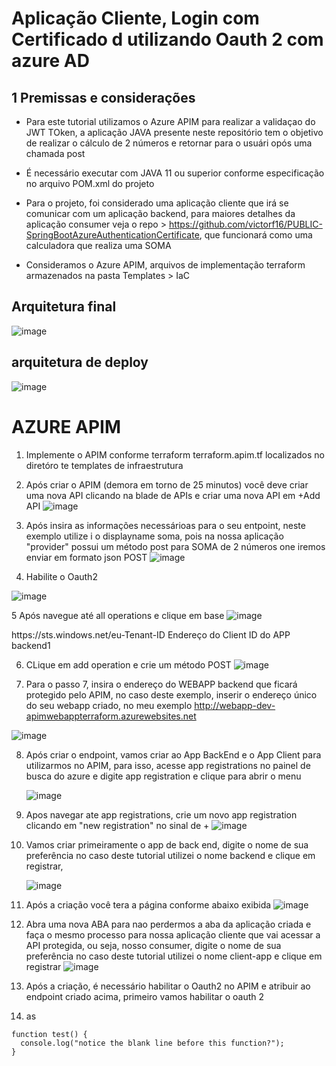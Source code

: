 # Aplicação Cliente, Login com Certificado d utilizando Oauth 2 com azure AD #

## 1 Premissas e considerações

 * Para este tutorial utilizamos o Azure APIM para realizar a validaçao do JWT TOken, a aplicação JAVA presente neste repositório tem o objetivo de realizar o cálculo de 2 números e retornar para o usuári opós uma chamada post

 * É necessário executar com JAVA 11 ou superior conforme especificação no arquivo POM.xml do projeto

 * Para o projeto, foi considerado uma aplicação cliente que irá se comunicar com um aplicação backend, para maiores detalhes da aplicação consumer veja o repo > https://github.com/victorf16/PUBLIC-SpringBootAzureAuthenticationCertificate, que funcionará como uma calculadora que realiza uma SOMA
  
 * Consideramos o Azure APIM, arquivos de implementação terraform armazenados na pasta Templates > IaC

## Arquitetura final

![image](https://github.com/victorf16/PUBLIC-SpringBootAzureAuthenticationCertificate-/assets/28166733/f4d87fab-ab47-40b3-a6e3-680b58e3ed1c)

## arquitetura de deploy

![image](https://github.com/victorf16/PUBLIC-SpringBootAzureAuthenticationCertificateProvider/assets/28166733/0128246e-f550-4f4b-b4e6-21b756f39b03)

# AZURE APIM
1. Implemente o APIM conforme terraform terraform.apim.tf localizados no diretóro te templates de infraestrutura
2. Após criar o APIM (demora em torno de 25 minutos) você deve criar uma nova API clicando na blade de APIs e criar uma nova API em +Add API ![image](https://github.com/victorf16/PUBLIC-SpringBootAzureAuthenticationCertificateProvider/assets/28166733/74eb6831-ecf0-458a-b8a9-3df010268900)

3. Após insira as informações necessárioas para o seu entpoint, neste exemplo utilize i o displayname soma, pois na nossa aplicação "provider" possui um método post para SOMA de 2 números one iremos enviar em formato json POST
 ![image](https://github.com/victorf16/PUBLIC-SpringBootAzureAuthenticationCertificateProvider/assets/28166733/cc8d2fc2-07aa-452d-91e7-47d2e1c09875)


4. Habilite o Oauth2
   
![image](https://github.com/victorf16/PUBLIC-SpringBootAzureAuthenticationCertificateProvider/assets/28166733/e53af5cd-91c8-44ab-9884-e1059f7e2c56)

5 Após navegue até all operations e clique em base 
![image](https://github.com/victorf16/PUBLIC-SpringBootAzureAuthenticationCertificateProvider/assets/28166733/1fa7a428-b292-4f31-bdb1-27ea8b540b4c)


<!-- 

    IMPORTANT: 

    - Policy elements can appear only within the <inbound>, <outbound>, <backend> section elements. 

    - To apply a policy to the incoming request (before it is forwarded to the backend service), place a corresponding policy element within the <inbound> section element. 

    - To apply a policy to the outgoing response (before it is sent back to the caller), place a corresponding policy element within the <outbound> section element. 

    - To add a policy, place the cursor at the desired insertion point and select a policy from the sidebar. 

    - To remove a policy, delete the corresponding policy statement from the policy document. 

    - Position the <base> element within a section element to inherit all policies from the corresponding section element in the enclosing scope. 

    - Remove the <base> element to prevent inheriting policies from the corresponding section element in the enclosing scope. 

    - Policies are applied in the order of their appearance, from the top down. 

    - Comments within policy elements are not supported and may disappear. Place your comments between policy elements or at a higher level scope. 

-->

<policies>
    <inbound>
        <base />
        <authentication-certificate thumbprint="A0C8F954707B196CE31F474ADD0A1FD01AE97567" />
        <validate-jwt header-name="Authorization" failed-validation-httpcode="401" failed-validation-error-message="Unauthorized. Access token is missing or invalid.">
            <openid-config url="https://login.microsoftonline.com/Seu-Tenant/v2.0/.well-known/openid-configuration" />
            <issuers>
                <issuer>https://sts.windows.net/eu-Tenant-ID</issuer>
            </issuers>
            <required-claims>
                <claim name="aud">
                    <value>Endereço do Client ID do APP backend1</value>
                </claim>
            </required-claims>
        </validate-jwt>
    </inbound>
    <backend>
        <base />
    </backend>
    <outbound>
        <base />
    </outbound>
    <on-error>
        <base />
    </on-error>
</policies>


6. CLique em add operation e crie um método POST 
   ![image](https://github.com/victorf16/PUBLIC-SpringBootAzureAuthenticationCertificateProvider/assets/28166733/a4930f3e-8d7a-48b8-a4bf-247eee4c2862)

7. Para o passo 7, insira o endereço do WEBAPP backend que ficará protegido pelo APIM, no  caso deste exemplo, inserir o endereço único do seu webapp criado, no meu exemplo http://webapp-dev-apimwebappterraform.azurewebsites.net
  

![image](https://github.com/victorf16/PUBLIC-SpringBootAzureAuthenticationCertificateProvider/assets/28166733/0f7dce0b-8180-414d-9be1-2859e72d8af6)

8. Após criar o endpoint, vamos criar ao App BackEnd e o App Client para utilizarmos no APIM, para isso, acesse app registrations no painel de busca do azure e digite app registration e clique para abrir o menu 

   ![image](https://github.com/victorf16/PUBLIC-SpringBootAzureAuthenticationCertificateProvider/assets/28166733/2111a384-21fa-4624-8574-7768bafe6627)

9. Apos navegar ate app registrations, crie um novo app registration clicando em "new registration" no sinal de + 
![image](https://github.com/victorf16/PUBLIC-SpringBootAzureAuthenticationCertificateProvider/assets/28166733/50bf2066-9e79-41cd-92ba-e4bec1a635b0)

10. Vamos criar primeiramente o app de back end,  digite o nome de sua preferência no caso deste tutorial utilizei o nome backend e clique em registrar,

    ![image](https://github.com/victorf16/PUBLIC-SpringBootAzureAuthenticationCertificateProvider/assets/28166733/ce444cb5-4c31-4bed-afe1-9c509c399925)

11. Após a criação você tera a página conforme abaixo exibida
    ![image](https://github.com/victorf16/PUBLIC-SpringBootAzureAuthenticationCertificateProvider/assets/28166733/3b76771e-90e5-4270-bf51-d93c65064d47)
    

13. Abra uma nova ABA para nao perdermos a aba da aplicação criada e faça o mesmo processo para nossa aplicação cliente que vai acessar a API protegida, ou seja, nosso consumer, digite o nome de sua preferência no caso deste tutorial utilizei o nome client-app e clique em registrar
    ![image](https://github.com/victorf16/PUBLIC-SpringBootAzureAuthenticationCertificateProvider/assets/28166733/58bb97ae-b681-45b8-aa65-019b05d61514)


11. Após a criação, é necessário habilitar o Oauth2 no APIM e atribuir ao endpoint criado acima, primeiro vamos habilitar o oauth 2

  
12. as 

```
function test() {
  console.log("notice the blank line before this function?");
}
```


